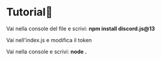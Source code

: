 # Tutorial👥

Vai nella console del file e scrivi: **npm install discord.js@13**

Vai nell'index.js e modifica il token

Vai nella console e scrivi: **node .**
